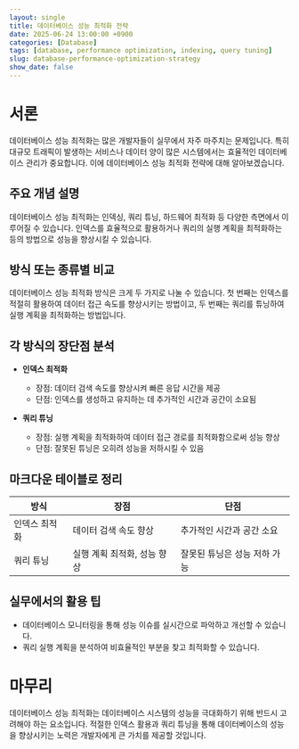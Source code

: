 ```yaml
---
layout: single
title: 데이터베이스 성능 최적화 전략
date: 2025-06-24 13:00:00 +0900
categories: [Database]
tags: [database, performance optimization, indexing, query tuning]
slug: database-performance-optimization-strategy
show_date: false
---
```


# 서론
데이터베이스 성능 최적화는 많은 개발자들이 실무에서 자주 마주치는 문제입니다. 특히 대규모 트래픽이 발생하는 서비스나 데이터 양이 많은 시스템에서는 효율적인 데이터베이스 관리가 중요합니다. 이에 데이터베이스 성능 최적화 전략에 대해 알아보겠습니다.

## 주요 개념 설명
데이터베이스 성능 최적화는 인덱싱, 쿼리 튜닝, 하드웨어 최적화 등 다양한 측면에서 이루어질 수 있습니다. 인덱스를 효율적으로 활용하거나 쿼리의 실행 계획을 최적화하는 등의 방법으로 성능을 향상시킬 수 있습니다.

## 방식 또는 종류별 비교
데이터베이스 성능 최적화 방식은 크게 두 가지로 나눌 수 있습니다. 첫 번째는 인덱스를 적절히 활용하여 데이터 접근 속도를 향상시키는 방법이고, 두 번째는 쿼리를 튜닝하여 실행 계획을 최적화하는 방법입니다.

## 각 방식의 장단점 분석
- **인덱스 최적화**
  - 장점: 데이터 검색 속도를 향상시켜 빠른 응답 시간을 제공
  - 단점: 인덱스를 생성하고 유지하는 데 추가적인 시간과 공간이 소요됨

- **쿼리 튜닝**
  - 장점: 실행 계획을 최적화하여 데이터 접근 경로를 최적화함으로써 성능 향상
  - 단점: 잘못된 튜닝은 오히려 성능을 저하시킬 수 있음

## 마크다운 테이블로 정리

| 방식           | 장점                                      | 단점                                             |
|--------------|---------------------------------------|-------------------------------------------------|
| 인덱스 최적화 | 데이터 검색 속도 향상                    | 추가적인 시간과 공간 소요                      |
| 쿼리 튜닝    | 실행 계획 최적화, 성능 향상              | 잘못된 튜닝은 성능 저하 가능                  |

## 실무에서의 활용 팁
- 데이터베이스 모니터링을 통해 성능 이슈를 실시간으로 파악하고 개선할 수 있습니다.
- 쿼리 실행 계획을 분석하여 비효율적인 부분을 찾고 최적화할 수 있습니다.

# 마무리
데이터베이스 성능 최적화는 데이터베이스 시스템의 성능을 극대화하기 위해 반드시 고려해야 하는 요소입니다. 적절한 인덱스 활용과 쿼리 튜닝을 통해 데이터베이스의 성능을 향상시키는 노력은 개발자에게 큰 가치를 제공할 것입니다.
